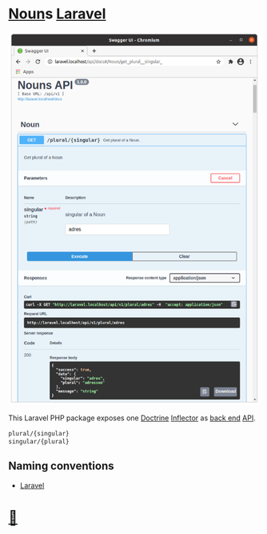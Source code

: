 # [Noun](http://en.wikipedia.org/wiki/Noun)s [Laravel](http://laravel.com)
![nouns-laravel](./doc/nouns-laravel.png?raw=true "nouns-laravel")

This Laravel PHP package exposes one [Doctrine](http://doctrine-project.org) [Inflector](http://doctrine-project.org/projects/inflector.html) as [back end](http://en.wikipedia.org/wiki/Front_end_and_back_end) [API](http://en.wikipedia.org/wiki/API).
```
plural/{singular}
singular/{plural}
```
## Naming conventions
- [Laravel](http://webdevetc.com/blog/laravel-naming-conventions/)
# [📁](http://github.com/noud)